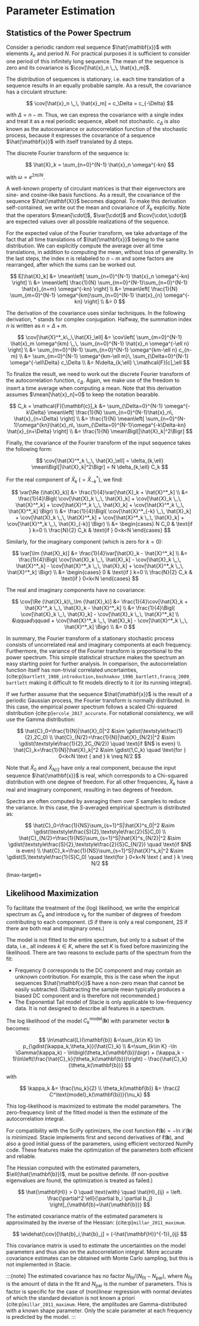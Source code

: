 # Parameter Estimation

## Statistics of the Power Spectrum

Consider a periodic random real sequence $\hat{\mathbf{x}}$ with elements $\hat{x}_n$ and period $N$.
For practical purposes it is sufficient to consider one period of this infinitely long sequence.
The mean of the sequence is zero and its covariance is $\cov[\hat{x}_n \,,\, \hat{x}_m]$.

The distribution of sequences is stationary,
i.e. each time translation of a sequence results in an equally probable sample.
As a result, the covariance has a circulant structure:

$$
    \cov[\hat{x}_n \,,\, \hat{x}_m] = c_\Delta = c_{-\Delta}
$$

with $\Delta=n-m$.
Thus, we can express the covariance with a single index and treat it as a real periodic sequence,
albeit not stochastic.
$c_\Delta$ is also known as the autocovariance or autocorrelation function
of the stochastic process,
because it expresses the covariance of a sequence $\hat{\mathbf{x}}$
with itself translated by $\Delta$ steps.

The discrete Fourier transform of the sequence is:

$$
    \hat{X}_k = \sum_{n=0}^{N-1} \hat{x}_n \omega^{-kn}
$$

with $\omega = e^{2\pi i/N}$.

A well-known property of circulant matrices is that their eigenvectors
are sine- and cosine-like basis functions.
As a result, the covariance of the sequence $\hat{\mathbf{X}}$ becomes diagonal.
To make this derivation self-contained, we write out the mean and covariance of $\hat{X}_k$ explicitly.
Note that the operators $\mean[\cdot]$, $\var[\cdot]$ and $\cov[\cdot,\cdot]$
are expected values over all possible realizations of the sequence.

For the expected value of the Fourier transform,
we take advantage of the fact that all time translations of $\hat{\mathbf{x}}$
belong to the same distribution.
We can explicitly compute the average over all time translations,
in addition to computing the mean, without loss of generality.
In the last steps, the index $n$ is relabeled to $n-m$ and some factors are rearranged,
after which the sums can be worked out.

$$
    E[\hat{X}_k]
        &= \mean\left[
            \sum_{n=0}^{N-1} \hat{x}_n \omega^{-kn}
        \right]
        \\
        &= \mean\left[
            \frac{1}{N} \sum_{m=0}^{N-1}\sum_{n=0}^{N-1} \hat{x}_{n+m} \omega^{-kn}
        \right]
        \\
        &= \mean\left[
            \frac{1}{N} \sum_{m=0}^{N-1} \omega^{km}\sum_{n=0}^{N-1} \hat{x}_{n} \omega^{-kn}
        \right]
        \\
        &= 0
$$

The derivation of the covariance uses similar techniques.
In the following derivation, $*$ stands for complex conjugation.
Halfway, the summation index $n$ is written as $n=\Delta+m$.

$$
    \cov[\hat{X}^*_k\,,\,\hat{X}_\ell]
    &= \cov\left[
        \sum_{m=0}^{N-1} \hat{x}_m \omega^{km}
        \,,\,
        \sum_{n=0}^{N-1} \hat{x}_n \omega^{-\ell n}
    \right]
    \\
    &= \sum_{m=0}^{N-1} \sum_{n=0}^{N-1} \omega^{km-\ell n} c_{n-m}
    \\
    &= \sum_{m=0}^{N-1} \omega^{km-\ell m}\, \sum_{\Delta=0}^{N-1} \omega^{-\ell\Delta} c_\Delta
    \\
    &= N\delta_{k,\ell} \,\mathcal{F}[c]_\ell
$$

To finalize the result,
we need to work out the discrete Fourier transform of the autocorrelation function, $c_\Delta$.
Again, we make use of the freedom to insert a time average when computing a mean.
Note that this derivation assumes $\mean[\hat{x}_n]=0$ to keep the notation bearable.

$$
    C_k = \mathcal{F}[\mathbf{c}]_k
    &= \sum_{\Delta=0}^{N-1} \omega^{-k\Delta} \mean\left[
        \frac{1}{N}
        \sum_{n=0}^{N-1}\hat{x}_n\, \hat{x}_{n+\Delta}
    \right]
    \\
    &= \frac{1}{N} \mean\left[
        \sum_{n=0}^{N-1}\omega^{kn}\hat{x}_n\,
        \sum_{\Delta=0}^{N-1}\omega^{-k\Delta-kn} \hat{x}_{n+\Delta}
    \right]
    \\
    &= \frac{1}{N} \mean\Bigl[|\hat{X}_k|^2\Bigr]
$$

Finally, the covariance of the Fourier transform of the input sequence takes the following form:

$$
    \cov[\hat{X}^*_k \,,\, \hat{X}_\ell]
    = \delta_{k,\ell} \mean\Bigl[|\hat{X}_k|^2\Bigr]
    = N \delta_{k,\ell} C_k
$$

For the real component of $\hat{X}_k$ $(=\hat{X}^*_{-k})$, we find:

$$
    \var[\Re (\hat{X}_k)]
    &= \frac{1}{4}\var[\hat{X}_k + \hat{X}^*_k]
    \\
    &= \frac{1}{4}\Bigl(
        \cov[\hat{X}_k \,,\, \hat{X}_k]
        + \cov[\hat{X}_k \,,\, \hat{X}^*_k]
        + \cov[\hat{X}^*_k \,,\, \hat{X}_k]
        + \cov[\hat{X}^*_k \,,\, \hat{X}^*_k]
    \Bigr)
    \\
    &= \frac{1}{4}\Bigl(
        \cov[\hat{X}^*_{-k} \,,\, \hat{X}_k]
        + \cov[\hat{X}_k \,,\, \hat{X}^*_k]
        + \cov[\hat{X}^*_k \,,\, \hat{X}_k]
        + \cov[\hat{X}^*_k \,,\, \hat{X}_{-k}]
    \Bigr)
    \\
    &= \begin{cases}
        N C_0 & \text{if } k=0 \\
        \frac{N}{2} C_k & \text{if } 0<k<N
    \end{cases}
$$

Similarly, for the imaginary component (which is zero for $k=0$):

$$
    \var[\Im (\hat{X}_k)]
    &= \frac{1}{4}\var[\hat{X}_k - \hat{X}^*_k]
    \\
    &= \frac{1}{4}\Bigl(
        \cov[\hat{X}_k \,,\, \hat{X}_k]
        - \cov[\hat{X}_k \,,\, \hat{X}^*_k]
        - \cov[\hat{X}^*_k \,,\, \hat{X}_k]
        + \cov[\hat{X}^*_k \,,\, \hat{X}^*_k]
    \Bigr)
    \\
    &= \begin{cases}
        0 & \text{if } k=0 \\
        \frac{N}{2} C_k & \text{if } 0<k<N
    \end{cases}
$$

The real and imaginary components have no covariance:

$$
    \cov[\Re (\hat{X}_k)\,,\Im (\hat{X}_k)]
    &= \frac{1}{4}\cov[\hat{X}_k + \hat{X}^*_k \,,\, \hat{X}_k - \hat{X}^*_k]
    \\
    &= \frac{1}{4}\Bigl(
        \cov[\hat{X}_k \,,\, \hat{X}_k]
        - \cov[\hat{X}_k \,,\, \hat{X}^*_k]
    \\
    &\qquad\qquad + \cov[\hat{X}^*_k \,,\, \hat{X}_k]
        - \cov[\hat{X}^*_k \,,\, \hat{X}^*_k]
        \Bigr)
    \\
    &= 0
$$

In summary, the Fourier transform of a stationary stochastic process
consists of uncorrelated real and imaginary components at each frequency.
Furthermore, the variance of the Fourier transform is proportional to the power spectrum.
This simple statistical structure makes the spectrum an easy starting point for further analysis.
In comparison, the autocorrelation function itself has non-trivial correlated uncertainties,
{cite:p}`bartlett_1980_introduction,boshnakov_1996_bartlett,francq_2009_bartlett`
making it difficult to fit models directly to it (or its running integral).

If we further assume that the sequence $\hat{\mathbf{x}}$ is the result of a periodic Gaussian process,
the Fourier transform is normally distributed.
In this case, the empirical power spectrum follows a scaled Chi-squared distribution
{cite:p}`ercole_2017_accurate`.
For notational consistency, we will use the Gamma distribution:

$$
    \hat{C}_0=\frac{1}{N}|\hat{X}_0|^2
    &\sim \gdist(\textstyle\frac{1}{2},2C_0)
    \\
    \hat{C}_{N/2}=\frac{1}{N}|\hat{X}_{N/2}|^2
    &\sim \gdist(\textstyle\frac{1}{2},2C_{N/2})
    \quad \text{if $N$ is even}
    \\
    \hat{C}_k=\frac{1}{N}|\hat{X}_k|^2
    &\sim \gdist(1,C_k)
    \quad \text{for } 0<k<N \text { and } k \neq N/2
$$

Note that $\hat{X}_0$ and $\hat{X}_{N/2}$ have only a real component,
because the input sequence $\hat{\mathbf{x}}$ is real,
which corresponds to a Chi-squared distribution with one degree of freedom.
For all other frequencies, $\hat{X}_k$ have a real and imaginary component,
resulting in two degrees of freedom.

Spectra are often computed by averaging them over $S$ samples to reduce the variance.
In this case, the $S$-averaged empirical spectrum is distributed as:

$$
    \hat{C}_0=\frac{1}{NS}\sum_{s=1}^S|\hat{X}^s_0|^2
    &\sim \gdist(\textstyle\frac{S}{2},\textstyle\frac{2}{S}C_0)
    \\
    \hat{C}_{N/2}=\frac{1}{NS}\sum_{s=1}^S|\hat{X}^s_{N/2}|^2
    &\sim \gdist(\textstyle\frac{S}{2},\textstyle\frac{2}{S}C_{N/2})
    \quad \text{if $N$ is even}
    \\
    \hat{C}_k=\frac{1}{NS}\sum_{s=1}^S|\hat{X}^s_k|^2
    &\sim \gdist(S,\textstyle\frac{1}{S}C_0)
    \quad \text{for } 0<k<N \text { and } k \neq N/2
$$

(lmax-target)=

## Likelihood Maximization

To facilitate the treatment of the (log) likelihood,
we write the empirical spectrum as $\hat{C}_k$
and introduce $\nu_k$ for the number of degrees of freedom contributing to each component.
($S$ if there is only a real component, $2S$ if there are both real and imaginary ones.)

The model is not fitted to the entire spectrum, but only to a subset of the data,
i.e., all indexes $k \in K$, where the set $K$ is fixed before maximizing the likelihood.
There are two reasons to exclude parts of the spectrum from the fit:

- Frequency 0 corresponds to the DC component and may contain an unknown contribution.
  For example, this is the case when the input sequences $\hat{\mathbf{x}}$
  have a non-zero mean that cannot be easily subtracted.
  (Subtracting the sample mean typically produces a biased DC component
  and is therefore not recommended.)
- The Exponential Tail model of Stacie is only applicable to low-frequency data.
  It is not designed to describe all features in a spectrum.

The log likelihood of the model $C^\text{model}_k(\mathbf{b})$ with parameter vector $\mathbf{b}$ becomes:

$$
    \ln\mathcal{L}(\mathbf{b})
    &=\sum_{k\in K} \ln p_{\gdist(\kappa_k,\theta_k)}(\hat{C}_k)
    \\
    &=\sum_{k\in K}
      -\ln \Gamma(\kappa_k)
      - \ln\bigl(\theta_k(\mathbf{b})\bigr)
      + (\kappa_k - 1)\ln\left(\frac{\hat{C}_k}{\theta_k(\mathbf{b})}\right)
      - \frac{\hat{C}_k}{\theta_k(\mathbf{b})}
$$

with

$$
    \kappa_k &= \frac{\nu_k}{2}
    \\
    \theta_k(\mathbf{b}) &= \frac{2 C^\text{model}_k(\mathbf{b})}{\nu_k}
$$

This log-likelihood is maximized to estimate the model parameters.
The zero-frequency limit of the fitted model is then the estimate of the autocorrelation integral.

For compatibility with the SciPy optimizers,
the cost function $\ell(\mathbf{b}) = -\ln \mathcal{L}(\mathbf{b})$ is minimized.
Stacie implements first and second derivatives of $\ell(\mathbf{b})$,
and also a good initial guess of the parameters, using efficient vectorzed NumPy code.
These features make the optimization of the parameters both efficient and reliable.

The Hessian computed with the estimated parameters, $\ell(\hat{\mathbf{b}})$,
must be positive definite.
(If non-positive eigenvalues are found, the optimization is treated as failed.)

$$
    \hat{\mathbf{H}} > 0 \quad \text{with}
    \quad
    \hat{H}_{ij} =
        \left.
        \frac{\partial^2 \ell}{\partial b_i \partial b_j}
        \right|_{\mathbf{b}=\hat{\mathbf{b}}}
$$

The estimated covariance matrix of the estimated parameters
is approximated by the inverse of the Hessian:
{cite:p}`millar_2011_maximum`.

$$
    \widehat{\cov}[\hat{b}_i,\hat{b}_j] = (-\hat{\mathbf{H}}^{-1})_{ij}
$$

This covariance matrix is used to estimate the uncertainties on the model parameters
and thus also on the autocorrelation integral.
More accurate covariance estimates can be obtained with Monte Carlo sampling,
but this is not implemented in Stacie.

:::{note}
The estimated covariance has no factor $N_\text{fit}/(N_\text{fit} - N_\text{par})$,
where $N_\text{fit}$ is the amount of data in the fit
and $N_\text{par}$ is the number of parameters.
This is factor is specific for the case of (non)linear regression with normal deviates of
which the standard deviation is not known a priori {cite:p}`millar_2011_maximum`.
Here, the amplitudes are Gamma-distributed with a known shape parameter.
Only the scale parameter at each frequency is predicted by the model.
:::
